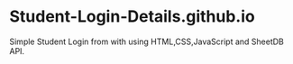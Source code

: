 # Student-Login-Details.github.io
Simple Student Login from with using HTML,CSS,JavaScript and SheetDB API.
